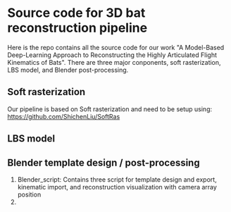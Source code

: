 # Source code for 3D bat reconstruction pipeline
  Here is the repo contains all the source code for our work "A Model-Based Deep-Learning Approach to Reconstructing the Highly Articulated Flight Kinematics of Bats". There are three major conponents, soft rasterization, LBS model, and Blender post-processing. 
## Soft rasterization
  Our pipeline is based on Soft rasterization and need to be setup using: https://github.com/ShichenLiu/SoftRas
## LBS model
  
## Blender template design / post-processing
1. Blender_script: Contains three script for template design and export, kinematic import, and reconstruction visualization with camera array position
2. 

